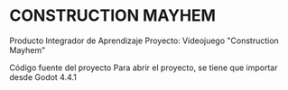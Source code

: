 # CONSTRUCTION MAYHEM
Producto Integrador de Aprendizaje
Proyecto: Videojuego "Construction Mayhem"

Código fuente del proyecto
Para abrir el proyecto, se tiene que importar desde Godot 4.4.1
